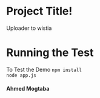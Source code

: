 # Project Title! 

 Uploader to wistia

# Running the Test 
To Test the Demo 
    `npm install` <br />
    `node app.js`

#### Ahmed Mogtaba